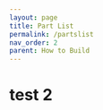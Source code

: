 ```yaml
---
layout: page
title: Part List
permalink: /partslist
nav_order: 2
parent: How to Build
---
```


# test 2
